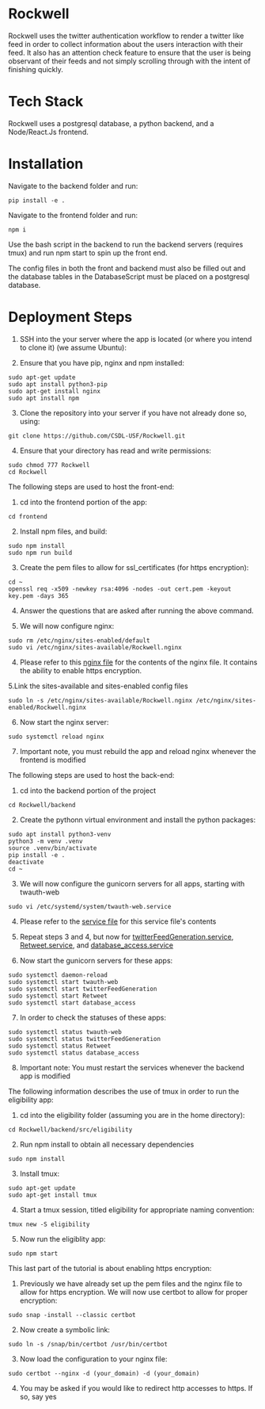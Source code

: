 # Rockwell

Rockwell uses the twitter authentication workflow to render a twitter like feed in order to collect information about the users interaction with their feed. It also has an attention check feature to ensure that the user is being observant of their feeds and not simply scrolling through with the intent of finishing quickly.

# Tech Stack

Rockwell uses a postgresql database, a python backend, and a Node/React.Js frontend.

# Installation
Navigate to the backend folder and run:
```
pip install -e .
```

Navigate to the frontend folder and run:
```
npm i
```

Use the bash script in the backend to run the backend servers (requires tmux) and run npm start
to spin up the front end.

The config files in both the front and backend must also be filled out and the database
tables in the DatabaseScript must be placed on a postgresql database.


# Deployment Steps
1. SSH into the your server where the app is located (or where you intend to clone it) (we assume Ubuntu):

2. Ensure that you have pip, nginx and npm installed:
  ```
  sudo apt-get update
  sudo apt install python3-pip
  sudo apt-get install nginx
  sudo apt install npm
  ```
  
3. Clone the repository into your server if you have not already done so, using: 
  ```
  git clone https://github.com/CSDL-USF/Rockwell.git
  ```
  
4. Ensure that your directory has read and write permissions:
  ```
  sudo chmod 777 Rockwell 
  cd Rockwell
  ```
  
The following steps are used to host the front-end:
1. cd into the frontend portion of the app:
  ```
  cd frontend
  ```

2. Install npm files, and build:
  ```
  sudo npm install
  sudo npm run build
  ```
  
3. Create the pem files to allow for ssl_certificates (for https encryption):
  ```
  cd ~
  openssl req -x509 -newkey rsa:4096 -nodes -out cert.pem -keyout key.pem -days 365
  ```
4. Answer the questions that are asked after running the above command.

5. We will now configure nginx:
  ```
  sudo rm /etc/nginx/sites-enabled/default
  sudo vi /etc/nginx/sites-available/Rockwell.nginx
  ```
4. Please refer to this [nginx file](/scripts/Deployment/sample.nginx) for the contents of the nginx file. It contains the ability to enable https encryption.

5.Link the sites-available and sites-enabled config files
  ```
  sudo ln -s /etc/nginx/sites-available/Rockwell.nginx /etc/nginx/sites-enabled/Rockwell.nginx
  ```
  
6. Now start the nginx server:
  ```
  sudo systemctl reload nginx
  ```

7. Important note, you must rebuild the app and reload nginx whenever the frontend is modified
  
The following steps are used to host the back-end:
1. cd into the backend portion of the project
  ```
  cd Rockwell/backend
  ```

2. Create the pythonn virtual environment and install the python packages:
  ```
  sudo apt install python3-venv
  python3 -m venv .venv
  source .venv/bin/activate
  pip install -e .
  deactivate
  cd ~
  ```
  
3. We will now configure the gunicorn servers for all apps, starting with twauth-web
  ```
  sudo vi /etc/systemd/system/twauth-web.service
  ```

4. Please refer to the [service file](scripts/Deployment/twauth-web.service) for this service file's contents

5. Repeat steps 3 and 4, but now for [twitterFeedGeneration.service](scripts/Deployment/twitterFeedGeneration.service), [Retweet.service](scripts/Deployment/Retweet.service), and [database_access.service](scripts/Deployment/database_access.service)

6. Now start the gunicorn servers for these apps:
  ```
  sudo systemctl daemon-reload
  sudo systemctl start twauth-web
  sudo systemctl start twitterFeedGeneration
  sudo systemctl start Retweet
  sudo systemctl start database_access
  ```
 
7. In order to check the statuses of these apps:
  ```
  sudo systemctl status twauth-web
  sudo systemctl status twitterFeedGeneration
  sudo systemctl status Retweet
  sudo systemctl status database_access
  ```
8. Important note: You must restart the services whenever the backend app is modified

The following information describes the use of tmux in order to run the eligibility app:
1. cd into the eligibility folder (assuming you are in the home directory):
  ```
  cd Rockwell/backend/src/eligibility
  ```

2. Run npm install to obtain all necessary dependencies
  ```
  sudo npm install
  ```
  
3. Install tmux:
  ```
  sudo apt-get update
  sudo apt-get install tmux
  ```
  
 4. Start a tmux session, titled eligibility for appropriate naming convention:
   ```
   tmux new -S eligibility
   ```
 5. Now run the eligiblity app:
  ```
  sudo npm start
  ```
  
 This last part of the tutorial is about enabling https encryption:

1. Previously we have already set up the pem files and the nginx file to allow for https encryption. We will now use certbot to allow for proper encryption:
  ```
  sudo snap -install --classic certbot
  ```
2. Now create a symbolic link:
  ```
  sudo ln -s /snap/bin/certbot /usr/bin/certbot
  ```
3. Now load the configuration to your nginx file:
  ```
  sudo certbot --nginx -d (your_domain) -d (your_domain)
  ```
4. You may be asked if you would like to redirect http accesses to https. If so, say yes
